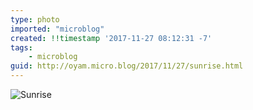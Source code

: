 ```yaml
---
type: photo
imported: "microblog"
created: !!timestamp '2017-11-27 08:12:31 -7'
tags:
    - microblog
guid: http://oyam.micro.blog/2017/11/27/sunrise.html
---
```

![Sunrise](/media/images/photos/2017/11/sunrise.jpg)

